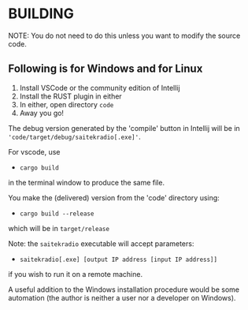 # BUILDING

NOTE: You do not need to do this unless you want to modify the source code.

## Following is for Windows and for Linux

1. Install VSCode or the community edition of Intellij
2. Install the RUST plugin in either
3. In either, open directory `code`
5. Away you go!

The debug version generated by the 'compile' button in Intellij will be in
`'code/target/debug/saitekradio[.exe]'`. 

For vscode, use 

- `cargo build`

in the terminal window to produce the same file.

You make the (delivered) version from the 'code' directory using:

- `cargo build --release`

which will be in `target/release`

Note: the `saitekradio` executable will accept parameters:

- `saitekradio[.exe] [output IP address [input IP address]]`

if you wish to run it on a remote machine.

A useful addition to the Windows installation procedure would be some automation (the author is
neither a user nor a developer on Windows).

